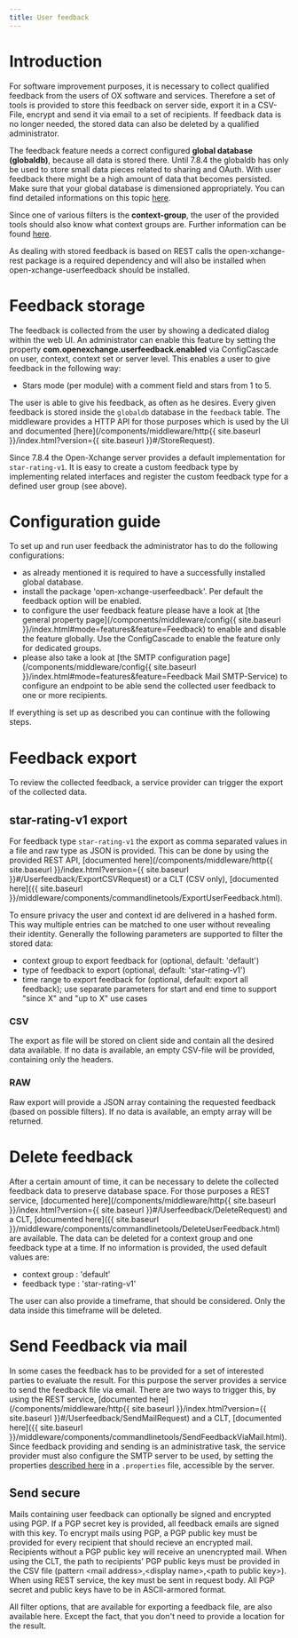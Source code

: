 ```yaml
---
title: User feedback
---
```


# Introduction

For software improvement purposes, it is necessary to collect qualified feedback from the users of OX software and services. Therefore a set of tools is provided to store this feedback on server side, export it in a CSV-File, encrypt and send it via email to a set of recipients. If feedback data is no longer needed, the stored data can also be deleted by a qualified administrator.

The feedback feature needs a correct configured **global database (globaldb)**, because all data is stored there. Until 7.8.4 the globaldb has only be used to store small data pieces related to sharing and OAuth. With user feedback there might be a high amount of data that becomes persisted. Make sure that your global database is dimensioned appropriately. You can find detailed informations on this topic [here](https://oxpedia.org/wiki/index.php?title=AppSuite:CrossContextDatabase). 

Since one of various filters is the **context-group**, the user of the provided tools should also know what context groups are. Further information can be found [here](https://oxpedia.org/wiki/index.php?title=AppSuite:CrossContextDatabase).

As dealing with stored feedback is based on REST calls the open-xchange-rest package is a required dependency and will also be installed when open-xchange-userfeedback should be installed.

# Feedback storage
The feedback is collected from the user by showing a dedicated dialog within the web UI. An administrator can enable this feature by setting the property **com.openexchange.userfeedback.enabled** via ConfigCascade on user, context, context set or server level. This enables a user to give feedback in the following way:

* Stars mode (per module) with a comment field and stars from 1 to 5.

The user is able to give his feedback, as often as he desires. Every given feedback is stored inside the <code>globaldb</code> database in the <code>feedback</code> table. The middleware provides a HTTP API for those purposes which is used by the UI and documented [here](/components/middleware/http{{ site.baseurl }}/index.html?version={{ site.baseurl }}#/StoreRequest).

Since 7.8.4 the Open-Xchange server provides a default implementation for <code>star-rating-v1</code>. It is easy to create a custom feedback type by implementing related interfaces and register the custom feedback type for a defined user group (see above).

# Configuration guide

To set up and run user feedback the administrator has to do the following configurations:

* as already mentioned it is required to have a successfully installed global database.
* install the package 'open-xchange-userfeedback'. Per default the feedback option will be enabled. 
* to configure the user feedback feature please have a look at [the general property page](/components/middleware/config{{ site.baseurl }}/index.html#mode=features&feature=Feedback) to enable and disable the feature globally. Use the ConfigCascade to enable the feature only for dedicated groups. 
* please also take a look at [the SMTP configuration page](/components/middleware/config{{ site.baseurl }}/index.html#mode=features&feature=Feedback Mail SMTP-Service) to configure an endpoint to be able send the collected user feedback to one or more recipients.

If everything is set up as described you can continue with the following steps.

# Feedback export
To review the collected feedback, a service provider can trigger the export of the collected data. 

## star-rating-v1 export

For feedback type <code>star-rating-v1</code> the export as comma separated values in a file and raw type as JSON is provided. This can be done by using the provided REST API, [documented here](/components/middleware/http{{ site.baseurl }}/index.html?version={{ site.baseurl }}#/Userfeedback/ExportCSVRequest) or a CLT (CSV only), [documented here]({{ site.baseurl }}/middleware/components/commandlinetools/ExportUserFeedback.html). 

To ensure privacy the user and context id are delivered in a hashed form. This way multiple entries can be matched to one user without revealing their identity. Generally the following parameters are supported to filter the stored data:

* context group to export feedback for (optional, default: 'default')
* type of feedback to export (optional, default: 'star-rating-v1')
* time range to export feedback for (optional, default: export all feedback); use separate parameters for start and end time to support "since X" and "up to X" use cases

### CSV 

The export as file will be stored on client side and contain all the desired data available. If no data is available, an empty CSV-file will be provided, containing only the headers.

### RAW 

Raw export will provide a JSON array containing the requested feedback (based on possible filters). If no data is available, an empty array will be returned.


# Delete feedback
After a certain amount of time, it can be necessary to delete the collected feedback data to preserve database space. For those purposes a REST service, [documented here](/components/middleware/http{{ site.baseurl }}/index.html?version={{ site.baseurl }}#/Userfeedback/DeleteRequest) and a CLT, [documented here]({{ site.baseurl }}/middleware/components/commandlinetools/DeleteUserFeedback.html) are available. The data can be deleted for a context group and one feedback type at a time. If no information is provided, the used default values are:

* context group : 'default'
* feedback type : 'star-rating-v1'

The user can also provide a timeframe, that should be considered. Only the data inside this timeframe will be deleted.

# Send Feedback via mail
In some cases the feedback has to be provided for a set of interested parties to evaluate the result. For this purpose the server provides a service to send the feedback file via email. There are two ways to trigger this, by using the REST service, [documented here](/components/middleware/http{{ site.baseurl }}/index.html?version={{ site.baseurl }}#/Userfeedback/SendMailRequest) and a CLT, [documented here]({{ site.baseurl }}/middleware/components/commandlinetools/SendFeedbackViaMail.html). Since feedback providing and sending is an administrative task, the service provider must also configure the SMTP server to be used, by setting the properties [described here](https://documentation.open-xchange.com/latest/middleware/configuration/properties.html#userfeedback) in a <code>.properties</code> file, accessible by the server.

## Send secure

Mails containing user feedback can optionally be signed and encrypted using PGP. If a PGP secret key is provided, all feedback emails are signed with this key. To encrypt mails using PGP, a PGP public key must be provided for every recipient that should recieve an encrypted mail. Recipients without a PGP public key will receive an unencrypted mail. When using the CLT, the path to recipients' PGP public keys must be provided in the CSV file (pattern &lt;mail address&gt;,&lt;display name&gt;,&lt;path to public key&gt;). When using REST service, the key must be sent in request body. All PGP secret and public keys have to be in ASCII-armored format.

All filter options, that are available for exporting a feedback file, are also available here. Except the fact, that you don't need to provide a location for the result.

